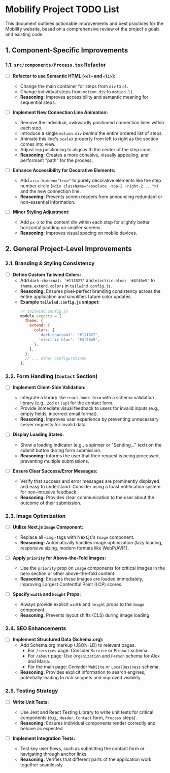 # Mobilify Project TODO List

This document outlines actionable improvements and best practices for the Mobilify website, based on a comprehensive review of the project's goals and existing code.

## 1. Component-Specific Improvements

### 1.1. `src/components/Process.tsx` Refactor

- [ ] **Refactor to use Semantic HTML (`<ol>` and `<li>`):**
  - Change the main container for steps from `div` to `ol`.
  - Change individual steps from `motion.div` to `motion.li`.
  - **Reasoning:** Improves accessibility and semantic meaning for sequential steps.

- [ ] **Implement New Connection Line Animation:**
  - Remove the individual, awkwardly positioned connection lines within each step.
  - Introduce a single `motion.div` *behind* the entire ordered list of steps.
  - Animate this line's `scaleX` property from left to right as the section comes into view.
  - Adjust `top` positioning to align with the center of the step icons.
  - **Reasoning:** Creates a more cohesive, visually appealing, and performant "path" for the process.

- [ ] **Enhance Accessibility for Decorative Elements:**
  - Add `aria-hidden="true"` to purely decorative elements like the step number circle (`<div className="absolute -top-2 -right-2 ...">`) and the new connection line.
  - **Reasoning:** Prevents screen readers from announcing redundant or non-essential information.

- [ ] **Minor Styling Adjustment:**
  - Add `px-2` to the content div within each step for slightly better horizontal padding on smaller screens.
  - **Reasoning:** Improves visual spacing on mobile devices.

## 2. General Project-Level Improvements

### 2.1. Branding & Styling Consistency

- [ ] **Define Custom Tailwind Colors:**
  - Add `dark-charcoal: '#111827'` and `electric-blue: '#4f46e5'` to `theme.extend.colors` in `tailwind.config.js`.
  - **Reasoning:** Ensures pixel-perfect branding consistency across the entire application and simplifies future color updates.
  - **Example `tailwind.config.js` snippet:**
    ```javascript
    // tailwind.config.js
    module.exports = {
      theme: {
        extend: {
          colors: {
            'dark-charcoal': '#111827',
            'electric-blue': '#4f46e5',
          },
        },
      },
      // ... other configurations
    };
    ```

### 2.2. Form Handling (`Contact` Section)

- [ ] **Implement Client-Side Validation:**
  - Integrate a library like `react-hook-form` with a schema validation library (e.g., `Zod` or `Yup`) for the contact form.
  - Provide immediate visual feedback to users for invalid inputs (e.g., empty fields, incorrect email format).
  - **Reasoning:** Improves user experience by preventing unnecessary server requests for invalid data.

- [ ] **Display Loading States:**
  - Show a loading indicator (e.g., a spinner or "Sending..." text) on the submit button during form submission.
  - **Reasoning:** Informs the user that their request is being processed, preventing multiple submissions.

- [ ] **Ensure Clear Success/Error Messages:**
  - Verify that success and error messages are prominently displayed and easy to understand. Consider using a toast notification system for non-intrusive feedback.
  - **Reasoning:** Provides clear communication to the user about the outcome of their submission.

### 2.3. Image Optimization

- [ ] **Utilize Next.js `Image` Component:**
  - Replace all `<img>` tags with Next.js's `Image` component.
  - **Reasoning:** Automatically handles image optimization (lazy loading, responsive sizing, modern formats like WebP/AVIF).

- [ ] **Apply `priority` for Above-the-Fold Images:**
  - Use the `priority` prop on `Image` components for critical images in the hero section or other above-the-fold content.
  - **Reasoning:** Ensures these images are loaded immediately, improving Largest Contentful Paint (LCP) scores.

- [ ] **Specify `width` and `height` Props:**
  - Always provide explicit `width` and `height` props to the `Image` component.
  - **Reasoning:** Prevents layout shifts (CLS) during image loading.

### 2.4. SEO Enhancements

- [ ] **Implement Structured Data (Schema.org):**
  - Add Schema.org markup (JSON-LD) to relevant pages.
    - For `/services` page: Consider `Service` or `Product` schema.
    - For `/about` page: Use `Organization` and `Person` schema for Alex and Maria.
    - For the main page: Consider `WebSite` or `LocalBusiness` schema.
  - **Reasoning:** Provides explicit information to search engines, potentially leading to rich snippets and improved visibility.

### 2.5. Testing Strategy

- [ ] **Write Unit Tests:**
  - Use Jest and React Testing Library to write unit tests for critical components (e.g., `Header`, `Contact` form, `Process` steps).
  - **Reasoning:** Ensures individual components render correctly and behave as expected.

- [ ] **Implement Integration Tests:**
  - Test key user flows, such as submitting the contact form or navigating through anchor links.
  - **Reasoning:** Verifies that different parts of the application work together seamlessly.
